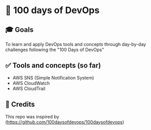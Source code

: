 # 🎯 100 days of DevOps

## 🎓 Goals

To learn and apply DevOps tools and concepts through day-by-day challenges following the "100 Days of DevOps"

## ✅ Tools and concepts (so far)

- AWS SNS (Simple Notification System)
- AWS CloudWatch
- AWS CloudTrail

## 🔗 Credits

This repo was inspired by (https://github.com/100daysofdevops/100daysofdevops)
